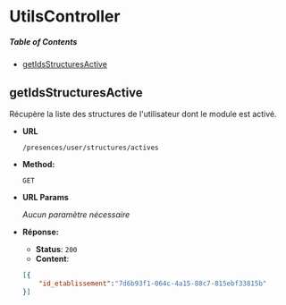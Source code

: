 # UtilsController

##### Table of Contents
  * [getIdsStructuresActive](#getIdsStructuresActive)
  
<a name="getIdsStructuresActive" />

## getIdsStructuresActive

Récupère la liste des structures de l'utilisateur dont le module est activé.

* **URL**

  `/presences/user/structures/actives`

* **Method:**
 
  `GET`
  
*  **URL Params**

   _Aucun paramètre nécessaire_

* **Réponse:**
  
   * **Status**: `200`
   * **Content**: 
    ```json
    [{
        "id_etablissement":"7d6b93f1-064c-4a15-88c7-815ebf33815b"
    }]
    ``` 
